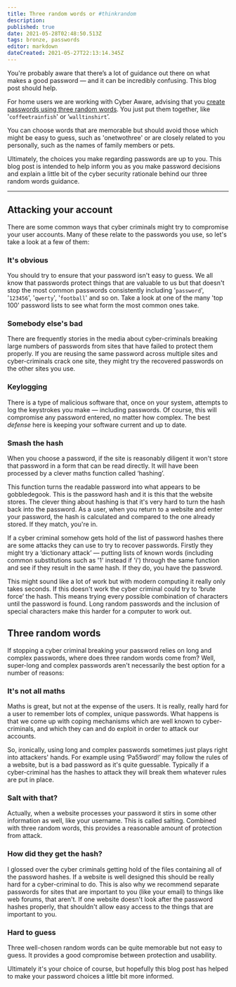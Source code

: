 ```yaml
---
title: Three random words or #thinkrandom
description: 
published: true
date: 2021-05-28T02:48:50.513Z
tags: bronze, passwords
editor: markdown
dateCreated: 2021-05-27T22:13:14.345Z
---
```


You're probably aware that there’s a lot of guidance out there on what makes a good password — and it can be incredibly confusing. This blog post should help.

For home users we are working with Cyber Aware, advising that you [create passwords using three random words](n/bronze-training/passwords/use-a-strong-and-separate-password-for-email). You just put them together, like '`coffeetrainfish`' or ‘`walltinshirt`’.

You can choose words that are memorable but should avoid those which might be easy to guess, such as 'onetwothree' or are closely related to you personally, such as the names of family members or pets.

Ultimately, the choices you make regarding passwords are up to you. This blog post is intended to help inform you as you make password decisions and explain a little bit of the cyber security rationale behind our three random words guidance.

---

## Attacking your account

There are some common ways that cyber criminals might try to compromise your user accounts. Many of these relate to the passwords you use, so let's take a look at a few of them:

### **It's obvious**

You should try to ensure that your password isn't easy to guess. We all know that passwords protect things that are valuable to us but that doesn't stop the most common passwords consistently including '`password`', '`123456`', '`qwerty`', '`football`' and so on. Take a look at one of the many 'top 100' password lists to see what form the most common ones take.

### **Somebody else's bad**

There are frequently stories in the media about cyber-criminals breaking large numbers of passwords from sites that have failed to protect them properly. If you are reusing the same password across multiple sites and cyber-criminals crack one site, they might try the recovered passwords on the other sites you use.

### **Keylogging**

There is a type of malicious software that, once on your system, attempts to log the keystrokes you make — including passwords. Of course, this will compromise any password entered, no matter how complex. The best *defense* here is keeping your software current and up to date.

### **Smash the hash**

When you choose a password, if the site is reasonably diligent it won't store that password in a form that can be read directly. It will have been processed by a clever maths function called ‘hashing’.

This function turns the readable password into what appears to be gobbledegook. This is the password hash and it is this that the website stores. The clever thing about hashing is that it's very hard to turn the hash back into the password. As a user, when you return to a website and enter your password, the hash is calculated and compared to the one already stored. If they match, you're in.

If a cyber criminal somehow gets hold of the list of password hashes there are some attacks they can use to try to recover passwords. Firstly they might try a ‘dictionary attack’ — putting lists of known words (including common substitutions such as '1' instead if 'i') through the same function and see if they result in the same hash. If they do, you have the password.

This might sound like a lot of work but with modern computing it really only takes seconds. If this doesn't work the cyber criminal could try to ‘brute force’ the hash. This means trying every possible combination of characters until the password is found. Long random passwords and the inclusion of special characters make this harder for a computer to work out.


## Three random words

If stopping a cyber criminal breaking your password relies on long and complex passwords, where does three random words come from? Well, super-long and complex passwords aren't necessarily the best option for a number of reasons:

### **It's not all maths**

Maths is great, but not at the expense of the users. It is really, really hard for a user to remember lots of complex, unique passwords. What happens is that we come up with coping mechanisms which are well known to cyber-criminals, and which they can and do exploit in order to attack our accounts.

So, ironically, using long and complex passwords sometimes just plays right into attackers' hands. For example using ‘Pa55word!’ may follow the rules of a website, but is a bad password as it's quite guessable. Typically if a cyber-criminal has the hashes to attack they will break them whatever rules are put in place.

### **Salt with that?**

Actually, when a website processes your password it stirs in some other information as well, like your username. This is called salting. Combined with three random words, this provides a reasonable amount of protection from attack.

### **How did they get the hash?**

I glossed over the cyber criminals getting hold of the files containing all of the password hashes. If a website is well designed this should be really hard for a cyber-criminal to do. This is also why we recommend separate passwords for sites that are important to you (like your email) to things like web forums, that aren't. If one website doesn't look after the password hashes properly, that shouldn't allow easy access to the things that are important to you.

### **Hard to guess**

Three well-chosen random words can be quite memorable but not easy to guess. It provides a good compromise between protection and usability.

Ultimately it's your choice of course, but hopefully this blog post has helped to make your password choices a little bit more informed.